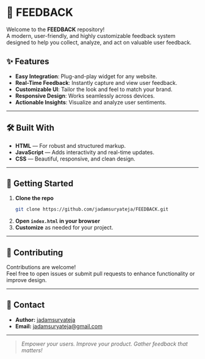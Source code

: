 # 🚀 FEEDBACK

Welcome to the **FEEDBACK** repository!  
A modern, user-friendly, and highly customizable feedback system designed to help you collect, analyze, and act on valuable user feedback.

## ✨ Features

- **Easy Integration**: Plug-and-play widget for any website.
- **Real-Time Feedback**: Instantly capture and view user feedback.
- **Customizable UI**: Tailor the look and feel to match your brand.
- **Responsive Design**: Works seamlessly across devices.
- **Actionable Insights**: Visualize and analyze user sentiments.

---

## 🛠️ Built With

- **HTML** — For robust and structured markup.
- **JavaScript** — Adds interactivity and real-time updates.
- **CSS** — Beautiful, responsive, and clean design.

---

## 🚩 Getting Started

1. **Clone the repo**
    ```bash
    git clone https://github.com/jadamsuryateja/FEEDBACK.git
    ```
2. **Open `index.html` in your browser**
3. **Customize** as needed for your project.

---

## 🙌 Contributing

Contributions are welcome!  
Feel free to open issues or submit pull requests to enhance functionality or improve design.

---

## 💬 Contact

- **Author:** [jadamsuryateja](https://github.com/jadamsuryateja)
- **Email:** jadamsuryateja@gmail.com

---

> _Empower your users. Improve your product. Gather feedback that matters!_
